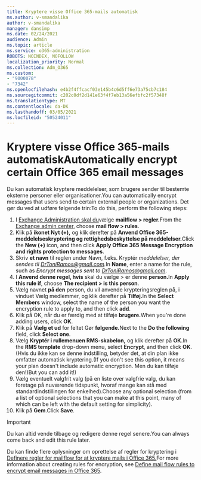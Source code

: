 ```yaml
---
title: Kryptere visse Office 365-mails automatisk
ms.author: v-smandalika
author: v-smandalika
manager: dansimp
ms.date: 02/24/2021
audience: Admin
ms.topic: article
ms.service: o365-administration
ROBOTS: NOINDEX, NOFOLLOW
localization_priority: Normal
ms.collection: Adm_O365
ms.custom:
- "9000078"
- "7342"
ms.openlocfilehash: e4b2f4ffcacf03e145b4c6d5ff6e73a75cb7c184
ms.sourcegitcommit: c202c0df2d141e63f4f7eb13a56efbfc2f57348f
ms.translationtype: MT
ms.contentlocale: da-DK
ms.lasthandoff: 03/05/2021
ms.locfileid: "50524011"
---
```

# <a name="automatically-encrypt-certain-office-365-email-messages"></a><span data-ttu-id="0faac-102">Kryptere visse Office 365-mails automatisk</span><span class="sxs-lookup"><span data-stu-id="0faac-102">Automatically encrypt certain Office 365 email messages</span></span>

<span data-ttu-id="0faac-103">Du kan automatisk kryptere meddelelser, som brugere sender til bestemte eksterne personer eller organisationer.</span><span class="sxs-lookup"><span data-stu-id="0faac-103">You can automatically encrypt messages that users send to certain external people or organizations.</span></span> <span data-ttu-id="0faac-104">Det gør du ved at udføre følgende trin:</span><span class="sxs-lookup"><span data-stu-id="0faac-104">To do this, perform the following steps:</span></span>

1. <span data-ttu-id="0faac-105">I [Exchange Administration skal du](https://outlook.office365.com/ecp/)vælge **mailflow > regler.**</span><span class="sxs-lookup"><span data-stu-id="0faac-105">From the [Exchange admin center](https://outlook.office365.com/ecp/), choose **mail flow > rules**.</span></span> 
2. <span data-ttu-id="0faac-106">Klik på **ikonet Nyt (+),** og klik derefter på **Anvend Office 365-meddelelseskryptering og rettighedsbeskyttelse på meddelelser.**</span><span class="sxs-lookup"><span data-stu-id="0faac-106">Click the **New (+)** icon, and then click **Apply Office 365 Message Encryption and rights protection to messages**.</span></span>
3. <span data-ttu-id="0faac-107">Skriv **et navn** til reglen under Navn, f.eks. Kryptér *meddelelser, der sendes til DrToniRamos@gmail.com.*</span><span class="sxs-lookup"><span data-stu-id="0faac-107">In **Name**, enter a name for the rule, such as *Encrypt messages sent to DrToniRamos@gmail.com*.</span></span>
4. <span data-ttu-id="0faac-108">I **Anvend denne regel, hvis** skal du vælge > er denne **person.**</span><span class="sxs-lookup"><span data-stu-id="0faac-108">In **Apply this rule if**, choose **The recipient > is this person**.</span></span> 
5. <span data-ttu-id="0faac-109">Vælg navnet **på den** person, du vil anvende krypteringsreglen på, i vinduet Vælg medlemmer, og klik derefter på **Tilføj.**</span><span class="sxs-lookup"><span data-stu-id="0faac-109">In the **Select Members** window, select the name of the person you want the encryption rule to apply to, and then click **add**.</span></span> 
6. <span data-ttu-id="0faac-110">Klik på OK, når du er færdig med at tilføje **brugere.**</span><span class="sxs-lookup"><span data-stu-id="0faac-110">When you're done adding users, click **OK**.</span></span>
7. <span data-ttu-id="0faac-111">Klik på **Vælg et ud** for feltet Gør **følgende.**</span><span class="sxs-lookup"><span data-stu-id="0faac-111">Next to the **Do the following** field, click **Select one**.</span></span> 
8. <span data-ttu-id="0faac-112">Vælg **Kryptér i rullemenuen RMS-skabelon,** og klik derefter på **OK.**</span><span class="sxs-lookup"><span data-stu-id="0faac-112">In the **RMS template** drop-down menu, select **Encrypt**, and then click **OK**.</span></span> <span data-ttu-id="0faac-113">(Hvis du ikke kan se denne indstilling, betyder det, at din plan ikke omfatter automatisk kryptering.</span><span class="sxs-lookup"><span data-stu-id="0faac-113">(If you don't see this option, it means your plan doesn't include automatic encryption.</span></span> <span data-ttu-id="0faac-114">Men du kan tilføje den!)</span><span class="sxs-lookup"><span data-stu-id="0faac-114">But you can add it!)</span></span>
9. <span data-ttu-id="0faac-115">Vælg eventuelt valgfrit valg (på en liste over valgfrie valg, du kan foretage på nuværende tidspunkt, hvoraf mange kan stå med standardindstillingen for enkelhed).</span><span class="sxs-lookup"><span data-stu-id="0faac-115">Choose any optional selection (from a list of optional selections that you can make at this point, many of which can be left with the default setting for simplicity).</span></span>
10. <span data-ttu-id="0faac-116">Klik på **Gem**.</span><span class="sxs-lookup"><span data-stu-id="0faac-116">Click **Save**.</span></span>

> [!IMPORTANT]
> <span data-ttu-id="0faac-117">Du kan altid vende tilbage og redigere denne regel senere.</span><span class="sxs-lookup"><span data-stu-id="0faac-117">You can always come back and edit this rule later.</span></span>

<span data-ttu-id="0faac-118">Du kan finde flere oplysninger om oprettelse af regler for kryptering i [Definere regler for mailflow for at kryptere mails i Office 365.](https://docs.microsoft.com/microsoft-365/compliance/define-mail-flow-rules-to-encrypt-email)</span><span class="sxs-lookup"><span data-stu-id="0faac-118">For more information about creating rules for encryption, see [Define mail flow rules to encrypt email messages in Office 365](https://docs.microsoft.com/microsoft-365/compliance/define-mail-flow-rules-to-encrypt-email).</span></span>

